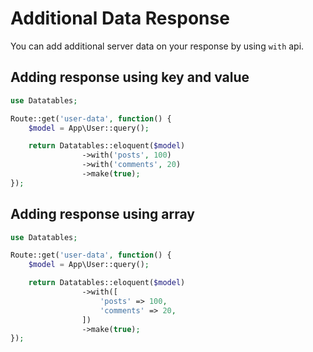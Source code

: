 # Additional Data Response

You can add additional server data on your response by using `with` api.

<a name="key-value"></a>
## Adding response using key and value

```php
use Datatables;

Route::get('user-data', function() {
	$model = App\User::query();

	return Datatables::eloquent($model)
				->with('posts', 100)
				->with('comments', 20)
				->make(true);
});
```

<a name="array"></a>
## Adding response using array

```php
use Datatables;

Route::get('user-data', function() {
	$model = App\User::query();

	return Datatables::eloquent($model)
				->with([
					'posts' => 100,
					'comments' => 20,
				])
				->make(true);
});
```